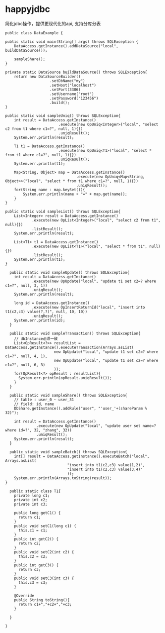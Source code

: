 # happyjdbc
简化jdbc操作，提供更现代化的api, 支持分库分表

    public class DataExample {

	public static void main(String[] args) throws SQLException {
		DataAccess.getInstance().addDataSource("local", buildDataSource());
		
		sampleShare();
	}
	
	private static DataSource buildDataSource() throws SQLException{
		return new DataSourceBuilder()
						.setDbName("my")
						.setHost("localhost")
						.setPort(3306)
						.setUsername("root")
						.setPassword("123456")
						.build();
	}
	
	public static void sampleUniq() throws SQLException{
		int result = DataAccess.getInstance()
							.execute(new OpUniq<Integer>("local", "select c2 from t1 where c1=?", null, 1){})
							.uniqResult();
		System.err.println(result);
		
		T1 t1 = DataAccess.getInstance()
							.execute(new OpUniq<T1>("local", "select * from t1 where c1=?", null, 1){})
							.uniqResult();
		System.err.println(t1);
		
		Map<String, Object> map = DataAccess.getInstance()
									.execute(new OpUniq<Map<String, Object>>("local", "select * from t1 where c1=?", null, 1){})
									.uniqResult();
		for(String name : map.keySet()){
			System.err.println(name + "=" + map.get(name));
		}
	}
	
	public static void sampleList() throws SQLException{
		List<Integer> result = DataAccess.getInstance()
				.execute(new OpList<Integer>("local", "select c2 from t1", null){})
				.listResult();
		System.err.println(result);
		
		List<T1> t1 = DataAccess.getInstance()
				.execute(new OpList<T1>("local", "select * from t1", null){})
				.listResult();
		System.err.println(t1);
	}
	
      public static void sampleUpdate() throws SQLException{
        int result = DataAccess.getInstance()
                .execute(new OpUpdate("local", "update t1 set c2=? where c1=?", null, 3, 1))
                .uniqResult();
        System.err.println(result);

        long id = DataAccess.getInstance()
                .execute(new OpInsertReturnId("local", "insert into t1(c2,c3) value(?,?)", null, 10, 10))
                .uniqResult();
        System.err.println(id);
      }

      public static void sampleTransaction() throws SQLException{
        // dbInstance必须一致
        List<OpResult<?>> resultList = DataAccess.getInstance().executeTransaction(Arrays.asList(
                          new OpUpdate("local", "update t1 set c2=? where c1=?", null, 4, 1),
                          new OpUpdate("local", "update t1 set c2=? where c1=?", null, 6, 3)
                          ));
        for(OpResult<?> opResult : resultList){
          System.err.println(opResult.uniqResult());
        }
      }

      public static void sampleShare() throws SQLException{
        // table : user_0 ~ user_31
        // field: id, name
        DbShare.getInstance().addRule("user", "'user_'+(shareParam % 32)");

        int result = DataAccess.getInstance()
                  .execute(new OpUpdate("local", "update user set name=? where id=?", 32, "zhang", 32))
                  .uniqResult();
        System.err.println(result);
      }
      
      public static void sampleBatch() throws SQLException{
		int[] result = DataAccess.getInstance().executeBatch("local", Arrays.asList(
								"insert into t1(c2,c3) value(1,2)", 
								"insert into t1(c2,c3) value(3,4)"
								));
		System.err.println(Arrays.toString(result));
	}

      public static class T1{
        private long c1;
        private int c2;
        private int c3;

        public long getC1() {
          return c1;
        }
        public void setC1(long c1) {
          this.c1 = c1;
        }
        public int getC2() {
          return c2;
        }
        public void setC2(int c2) {
          this.c2 = c2;
        }
        public int getC3() {
          return c3;
        }
        public void setC3(int c3) {
          this.c3 = c3;
        }

        @Override
        public String toString(){
          return c1+","+c2+","+c3;
        }

      }

    }
